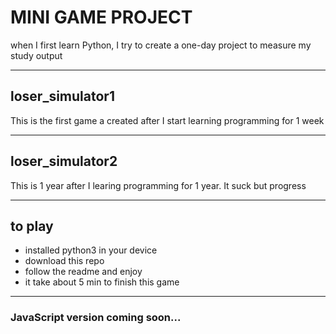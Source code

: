 # MINI GAME PROJECT
when I first learn Python, I try to create a one-day project to measure my study output
___
## loser_simulator1
This is the first game a created after I start learning programming for 1 week
___

## loser_simulator2
This is 1 year after I learing programming for 1 year. It suck but progress
___

## to play
- installed python3 in your device
- download this repo
- follow the readme and enjoy
- it take about 5 min to finish this game
___
### JavaScript version coming soon...